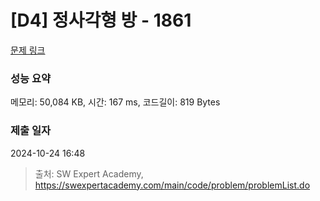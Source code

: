 # [D4] 정사각형 방 - 1861 

[문제 링크](https://swexpertacademy.com/main/code/problem/problemDetail.do?contestProbId=AV5LtJYKDzsDFAXc) 

### 성능 요약

메모리: 50,084 KB, 시간: 167 ms, 코드길이: 819 Bytes

### 제출 일자

2024-10-24 16:48



> 출처: SW Expert Academy, https://swexpertacademy.com/main/code/problem/problemList.do
